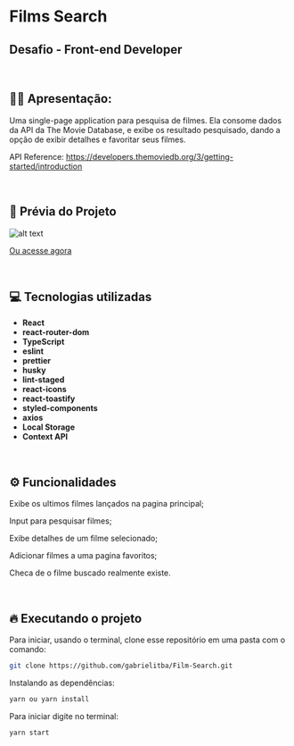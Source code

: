 # Films Search

## Desafio - Front-end Developer

&nbsp;

## 🙋‍♂ Apresentação:

Uma single-page application para pesquisa de filmes. Ela consome dados da API da The Movie Database, e exibe os resultado pesquisado, dando a opção de exibir detalhes e favoritar seus filmes.

API Reference: https://developers.themoviedb.org/3/getting-started/introduction

&nbsp;

## 🎥 Prévia do Projeto

![alt text](https://i.imgur.com/6SHk9Hs.gif)

[Ou acesse agora](https://cinfilositba.netlify.app/)

&nbsp;

## 💻 Tecnologias utilizadas

- **React**
- **react-router-dom**
- **TypeScript**
- **eslint**
- **prettier**
- **husky**
- **lint-staged**
- **react-icons**
- **react-toastify**
- **styled-components**
- **axios**
- **Local Storage**
- **Context API**

&nbsp;

## ⚙️ Funcionalidades

Exibe os ultimos filmes lançados na pagina principal;

Input para pesquisar filmes;

Exibe detalhes de um filme selecionado;

Adicionar filmes a uma pagina favoritos;

Checa de o filme buscado realmente existe.

&nbsp;

## 🔥️ Executando o projeto

Para iniciar, usando o terminal, clone esse repositório em uma pasta com o comando:

```bash
git clone https://github.com/gabrielitba/Film-Search.git
```

Instalando as dependências:

```bash
yarn ou yarn install
```

Para iniciar digite no terminal:

```bash
yarn start
```

